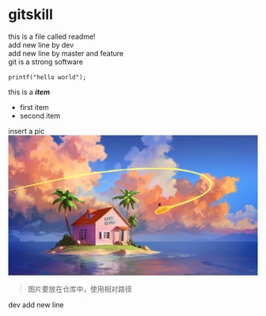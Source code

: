 # gitskill
this is a file called readme!  
add new line by dev  
add new line by master and feature  
git is a strong software  

    printf("hello world");  

this is a ***item***  
* first item  
* second item  

insert a pic  
![这是一张图片](pic.jpg "背景图")  
> 图片要放在仓库中，使用相对路径

dev add new line  
